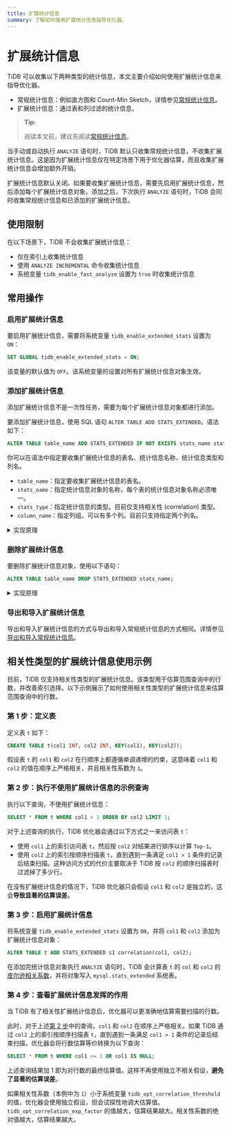 ```yaml
---
title: 扩展统计信息
summary: 了解如何使用扩展统计信息指导优化器。
---
```


# 扩展统计信息

TiDB 可以收集以下两种类型的统计信息，本文主要介绍如何使用扩展统计信息来指导优化器。

- 常规统计信息：例如直方图和 Count-Min Sketch，详情参见[常规统计信息](/statistics.md)。
- 扩展统计信息：通过表和列过滤的统计信息。

> **Tip:**
>
> 阅读本文前，建议先阅读[常规统计信息](/statistics.md)。

当手动或自动执行 `ANALYZE` 语句时，TiDB 默认只收集常规统计信息，不收集扩展统计信息。这是因为扩展统计信息仅在特定场景下用于优化器估算，而且收集扩展统计信息会增加额外开销。

扩展统计信息默认关闭。如果要收集扩展统计信息，需要先启用扩展统计信息，然后添加每个扩展统计信息对象。添加之后，下次执行 `ANALYZE` 语句时，TiDB 会同时收集常规统计信息和已添加的扩展统计信息。

## 使用限制

在以下场景下，TiDB 不会收集扩展统计信息：

- 仅在索引上收集统计信息
- 使用 `ANALYZE INCREMENTAL` 命令收集统计信息
- 系统变量 `tidb_enable_fast_analyze` 设置为 `true` 时收集统计信息

## 常用操作

### 启用扩展统计信息

要启用扩展统计信息，需要将系统变量 `tidb_enable_extended_stats` 设置为 `ON`：

```sql
SET GLOBAL tidb_enable_extended_stats = ON;
```

该变量的默认值为 `OFF`。该系统变量的设置对所有扩展统计信息对象生效。

### 添加扩展统计信息

添加扩展统计信息不是一次性任务，需要为每个扩展统计信息对象都进行添加。

要添加扩展统计信息，使用 SQL 语句 `ALTER TABLE ADD STATS_EXTENDED`。语法如下：

```sql
ALTER TABLE table_name ADD STATS_EXTENDED IF NOT EXISTS stats_name stats_type(column_name, column_name...);
```

你可以在语法中指定要收集扩展统计信息的表名、统计信息名称、统计信息类型和列名。

- `table_name`：指定要收集扩展统计信息的表名。
- `stats_name`：指定统计信息对象的名称，每个表的统计信息对象名称必须唯一。
- `stats_type`：指定统计信息的类型。目前仅支持相关性 (correlation) 类型。
- `column_name`：指定列组，可以有多个列。目前只支持指定两个列名。

<details>
<summary>实现原理</summary>

为了提高访问性能，每个 TiDB 节点在系统表 `mysql.stats_extended` 中维护一份缓存，用于扩展统计信息。在添加扩展统计信息后，下次执行 `ANALYZE` 语句时，如果系统表 `mysql.stats_extended` 中有相应的对象，TiDB 将收集扩展统计信息。

每一行在 `mysql.stats_extended` 系统表中都有一个 `version` 列。只要一行数据有更新，`version` 的值就会增加。这样，TiDB 会将表增量加载到内存中，而不是全量加载。

TiDB 定期加载 `mysql.stats_extended` 系统表，以确保缓存与表中的数据保持一致。

> **警告：**
>
> 不建议直接操作 `mysql.stats_extended` 系统表，否则不同 TiDB 节点上的缓存会不一致。如果误操作了该系统表，可以在每个 TiDB 节点上执行以下语句，以清除当前缓存，并重新加载 `mysql.stats_extended` 系统表：
>
> ```sql
> ADMIN RELOAD STATS_EXTENDED;
> ```

</details>

### 删除扩展统计信息

要删除扩展统计信息对象，使用以下语句：

```sql
ALTER TABLE table_name DROP STATS_EXTENDED stats_name;
```

<details>
<summary>实现原理</summary>

在执行删除扩展统计信息对象的语句后，TiDB 不会直接删除 `mysql.stats_extended` 系统表中的对象，而是将相应对象的 `status` 列的值标记为 `2`。其它 TiDB 节点会读取这个变化，并删除内存缓存中的对象。后台的垃圾回收机制会最终删除该对象。

> **警告：**
>
> 不建议直接操作 `mysql.stats_extended` 系统表，否则不同 TiDB 节点上的缓存会不一致。如果误操作了该系统表，可以在每个 TiDB 节点上执行以下语句，以清除当前缓存，并重新加载 `mysql.stats_extended` 系统表：
>
> ```sql
> ADMIN RELOAD STATS_EXTENDED;
> ```

</details>

### 导出和导入扩展统计信息

导出和导入扩展统计信息的方式与导出和导入常规统计信息的方式相同。详情参见[导出和导入常规统计信息](/statistics.md#导出和导入统计信息)。

## 相关性类型的扩展统计信息使用示例

目前，TiDB 仅支持相关性类型的扩展统计信息。该类型用于估算范围查询中的行数，并改善索引选择。以下示例展示了如何使用相关性类型的扩展统计信息来估算范围查询中的行数。

### 第 1 步：定义表

定义表 `t` 如下：

```sql
CREATE TABLE t(col1 INT, col2 INT, KEY(col1), KEY(col2));
```

假设表 `t` 的 `col1` 和 `col2` 在行顺序上都遵循单调递增的约束，这意味着 `col1` 和 `col2` 的值在顺序上严格相关，并且相关性系数为 `1`。

### 第 2 步：执行不使用扩展统计信息的示例查询

执行以下查询，不使用扩展统计信息：

```sql
SELECT * FROM t WHERE col1 > 1 ORDER BY col2 LIMIT 1;
```

对于上述查询的执行，TiDB 优化器会通过以下方式之一来访问表 `t`：

- 使用 `col1` 上的索引访问表 `t`，然后按 `col2` 对结果进行排序以计算 `Top-1`。
- 使用 `col2` 上的索引按顺序扫描表 `t`，直到遇到一条满足 `col1 > 1` 条件的记录后结束扫描。这种访问方式的代价主要取决于 TiDB 按 `col2` 的顺序扫描表时过滤掉了多少行。

在没有扩展统计信息的情况下，TiDB 优化器只会假设 `col1` 和 `col2` 是独立的，这会**导致显著的估算误差**。

### 第 3 步：启用扩展统计信息

将系统变量 `tidb_enable_extended_stats` 设置为 `ON`，并将 `col1` 和 `col2` 添加为扩展统计信息对象：

```sql
ALTER TABLE t ADD STATS_EXTENDED s1 correlation(col1, col2);
```

在添加完统计信息对象执行 `ANALYZE` 语句时，TiDB 会计算表 `t` 的 `col` 和 `col2` 的[皮尔逊相关系数](https://zh.wikipedia.org/zh-cn/皮尔逊积矩相关系数)，并将对象写入 `mysql.stats_extended` 系统表。

### 第 4 步：查看扩展统计信息发挥的作用

当 TiDB 有了相关性扩展统计信息后，优化器可以更准确地估算需要扫描的行数。

此时，对于上述[第 2 步](#第-2-步执行不使用扩展统计信息的示例查询)中的查询，`col1` 和 `col2` 在顺序上严格相关。如果 TiDB 通过 `col2` 上的索引按顺序扫描表 `t`，直到遇到一条满足 `col1 > 1` 条件的记录后结束扫描，优化器会将行数估算等价转换为以下查询：

```sql
SELECT * FROM t WHERE col1 <= 1 OR col1 IS NULL;
```

上述查询结果加 1 即为对行数的最终估算值。这样不再使用独立不相关假设，**避免了显著的估算误差**。

如果相关性系数（本例中为 `1`）小于系统变量 `tidb_opt_correlation_threshold` 的值，优化器会使用独立假设，但会试探性地调大估算值。`tidb_opt_correlation_exp_factor` 的值越大，估算结果越大。相关性系数的绝对值越大，估算结果越大。
